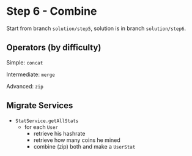 # Step 6 - Combine
Start from branch `solution/step5`, solution is in branch `solution/step6`.

## Operators (by difficulty)
Simple: `concat`

Intermediate: `merge`

Advanced: `zip`

## Migrate Services
 - `StatService.getAllStats`
	- for each `User`
		- retrieve his hashrate
		- retrieve how many coins he mined
		- combine (zip) both and make a `UserStat`